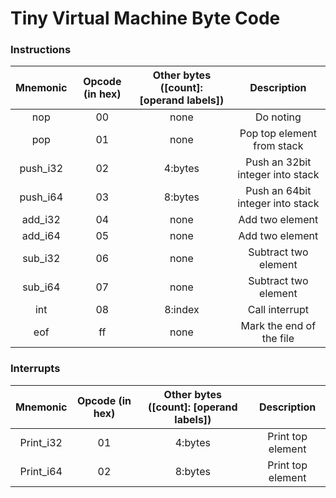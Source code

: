# Tiny Virtual Machine Byte Code

### Instructions
| Mnemonic | Opcode (in hex) | Other bytes ([count]: [operand labels]) | Description |
|:--------:|:---------------:|:---------------------------------------:|:-----------:|
|nop|00|none|Do noting|
|pop|01|none|Pop top element from stack|
|push_i32|02|4:bytes|Push an 32bit integer into stack|
|push_i64|03|8:bytes|Push an 64bit integer into stack|
|add_i32|04|none|Add two element|
|add_i64|05|none|Add two element|
|sub_i32|06|none|Subtract two element|
|sub_i64|07|none|Subtract two element|
|int|08|8:index|Call interrupt|
|eof|ff|none|Mark the end of the file|

### Interrupts
| Mnemonic | Opcode (in hex) | Other bytes ([count]: [operand labels]) | Description |
|:--------:|:---------------:|:---------------------------------------:|:-----------:|
|Print_i32|01|4:bytes|Print top element|
|Print_i64|02|8:bytes|Print top element|